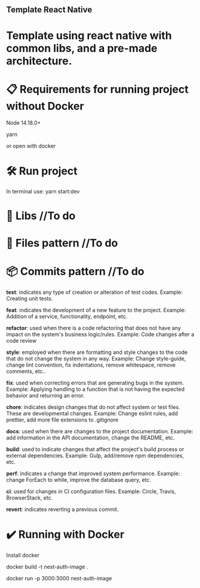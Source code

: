 ## Template React Native

# Template using react native with common libs, and a pre-made architecture.

# 📋 Requirements for running project without Docker

Node 14.18.0+

yarn

or open with docker

# 🛠️ Run project

In terminal use: yarn start:dev

# 🚀 Libs //To do

# 📌 Files pattern //To do

# 📦 Commits pattern //To do

[type]: [description]

**test**: indicates any type of creation or alteration of test codes. Example: Creating unit tests.

**feat**: indicates the development of a new feature to the project. Example: Addition of a service, functionality, endpoint, etc.

**refactor**: used when there is a code refactoring that does not have any impact on the system's business logic/rules. Example: Code changes after a code review

**style**: employed when there are formatting and style changes to the code that do not change the system in any way.
Example: Change style-guide, change lint convention, fix indentations, remove whitespace, remove comments, etc..

**fix**: used when correcting errors that are generating bugs in the system.
Example: Applying handling to a function that is not having the expected behavior and returning an error.

**chore**: indicates design changes that do not affect system or test files. These are developmental changes.
Example: Change eslint rules, add prettier, add more file extensions to .gitignore

**docs**: used when there are changes to the project documentation.
Example: add information in the API documentation, change the README, etc.

**build**: used to indicate changes that affect the project's build process or external dependencies.
Example: Gulp, add/remove npm dependencies, etc.

**perf**: indicates a change that improved system performance.
Example: change ForEach to while, improve the database query, etc.

**ci**:
used for changes in CI configuration files.
Example: Circle, Travis, BrowserStack, etc.

**revert**: indicates reverting a previous commit.

# ✔️ Running with Docker

Install docker

docker build -t nest-auth-image .

docker run -p 3000:3000 nest-auth-image
